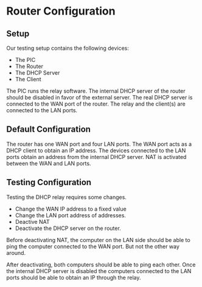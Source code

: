 # Router Configuration

## Setup

Our testing setup contains the following devices:

 * The PIC
 * The Router
 * The DHCP Server
 * The Client

The PIC runs the relay software. The internal DHCP server of the router should be disabled in favor of the external server. The real DHCP server is connected to the WAN port of the router. The relay and the client(s) are connected to the LAN ports.

## Default Configuration

The router has one WAN port and four LAN ports. The WAN port acts as a DHCP client to obtain an IP address. The devices connected to the LAN ports obtain an address from the internal DHCP server. NAT is activated between the WAN and LAN ports.

## Testing Configuration

Testing the DHCP relay requires some changes.

 * Change the WAN IP address to a fixed value
 * Change the LAN port address of addresses.
 * Deactive NAT
 * Deactivate the DHCP server on the router.

Before deactivating NAT, the computer on the LAN side should be able to ping the computer connected to the WAN port. But not the other way around.

After deactivating, both computers should be able to ping each other. Once the internal DHCP server is disabled the computers connected to the LAN ports should be able to obtain an IP through the relay.
